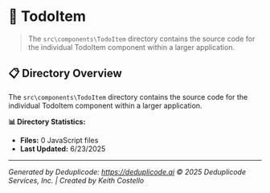 # 📁 TodoItem

> The `src\components\TodoItem` directory contains the source code for the individual TodoItem component within a larger application.

## 📋 Directory Overview

The `src\components\TodoItem` directory contains the source code for the individual TodoItem component within a larger application.

**📊 Directory Statistics:**
- **Files:** 0 JavaScript files
- **Last Updated:** 6/23/2025

---

*Generated by Deduplicode: https://deduplicode.ai*
*© 2025 Deduplicode Services, Inc. | Created by Keith Costello*
